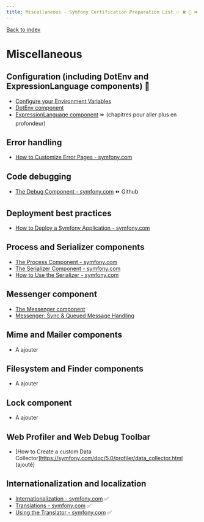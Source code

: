 ```yaml
---
title: Miscellaneous - Symfony Certification Preparation List ✅ ❌ 🌈 ⏩ 🤡
---
```

[Back to index](../readme.md#table-of-contents)

# Miscellaneous

##  Configuration (including DotEnv and ExpressionLanguage components) 🌈

- [Configure your Environment Variables](https://symfony.com/doc/5.0/deployment.html#b-configure-your-environment-variables) 
- [DotEnv component](https://github.com/symfony/dotenv) 
- [ExpressionLanguage component](https://symfony.com/doc/5.0/components/expression_language.html)  ⏩ (chapitres pour aller plus en profondeur)

## Error handling
- [How to Customize Error Pages - symfony.com](https://symfony.com/doc/5.0/controller/error_pages.html) 

## Code debugging
- [The Debug Component - symfony.com](https://github.com/symfony/error-handler) ⏩ Github

## Deployment best practices
- [How to Deploy a Symfony Application - symfony.com](https://symfony.com/doc/5.0/deployment.html) 

## Process and Serializer components
- [The Process Component - symfony.com](https://symfony.com/doc/5.0/components/process.html) 
- [The Serializer Component - symfony.com](https://symfony.com/doc/5.0/components/serializer.html) 
- [How to Use the Serializer - symfony.com](https://symfony.com/doc/5.0/serializer.html) 

## Messenger component
- [The Messenger component](https://symfony.com/doc/5.0/components/messenger.html) 
- [Messenger: Sync & Queued Message Handling](https://symfony.com/doc/5.0/messenger.html)

## Mime and Mailer components
- A ajouter

## Filesystem and Finder components
- A ajouter

## Lock component
- A ajouter

## Web Profiler and Web Debug Toolbar
- [How to Create a custom Data Collector]https://symfony.com/doc/5.0/profiler/data_collector.html (ajouté)

## Internationalization and localization
- [Internationalization - symfony.com](https://symfony.com/doc/5.0/best_practices/i18n.html) ✅
- [Translations - symfony.com](https://symfony.com/doc/5.0/translation.html) ✅
- [Using the Translator - symfony.com](https://symfony.com/doc/5.0/components/translation/usage.html) ✅
